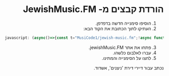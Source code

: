 <div dir="rtl">

# הורדת קבצים מ- JewishMusic.FM
  1. הוסיפו סימנייה חדשה בדפדפן.
  2. העתיקו לתוך הכתובת את הקוד הבא:
  
<div dir="ltr">
  
  ```js
javascript: (async()=>{const t="MusiCode1/jewish-music.fm";!async function(t){const e=document.createElement("script");e.type="text/javascript",e.src=t,document.head.appendChild(e),await new Promise((t=>e.onload=t))}(`https://cdn.jsdelivr.net/gh/${t}@${await async function(t){const e=await fetch(`https://api.github.com/repos/${t}/releases`),n=await e.json();return console.log(n[0].tag_name),n[0].tag_name}(t)}/build/bundle.js`)})();
  ```
 </div> 
  
  3. פתחו את אתר jewishMusic.FM.
  4. עברו לאלבום כלשהו.
  5. לחצו על הסימנייה והמתינו.

  נכתב עבור דיירי דירת 'ניצנים', אשדוד.
</div>
